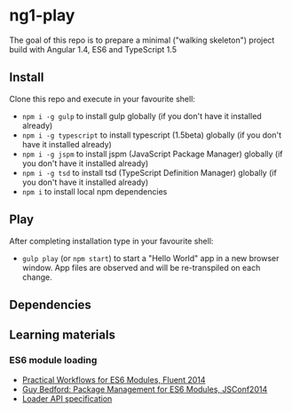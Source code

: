 ng1-play
========

The goal of this repo is to prepare a minimal ("walking skeleton") project build with Angular 1.4, ES6 and TypeScript 1.5 

## Install

Clone this repo and execute in your favourite shell:

* `npm i -g gulp` to install gulp globally (if you don't have it installed already)
* `npm i -g typescript` to install typescript (1.5beta) globally (if you don't have it installed already)
* `npm i -g jspm` to install jspm (JavaScript Package Manager) globally (if you don't have it installed already)
* `npm i -g tsd` to install tsd (TypeScript Definition Manager) globally (if you don't have it installed already)
* `npm i` to install local npm dependencies

## Play

After completing installation type in your favourite shell:

* `gulp play` (or `npm start`) to start a "Hello World" app in a new browser window. App files are observed and will be re-transpiled on each change.

## Dependencies


## Learning materials


### ES6 module loading

* [Practical Workflows for ES6 Modules, Fluent 2014](https://www.youtube.com/watch?v=0VUjM-jJf2U)
* [Guy Bedford: Package Management for ES6 Modules, JSConf2014](https://www.youtube.com/watch?v=szJjsduHBQQ)
* [Loader API specification](http://whatwg.github.io/loader/)
